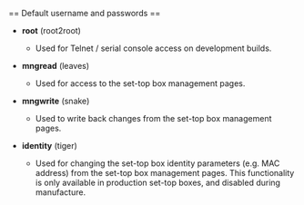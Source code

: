 == Default username and passwords ==

* **root** (root2root)
   * Used for Telnet / serial console access on development builds.
   
* **mngread** (leaves)
   * Used for access to the set-top box management pages.

* **mngwrite** (snake)
   * Used to write back changes from the set-top box management pages.

* **identity** (tiger) 
   * Used for changing the set-top box identity parameters
(e.g. MAC address) from the set-top box management
pages. This functionality is only available in
production set-top boxes, and disabled during
manufacture.
